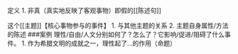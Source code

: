 定义
	1. 非真（真实地反映了客观事物）即假的[[陈述句]]


这个[[主题]]【核心事物参与的事件】
	1. 与其他主题的关系
	2. 主题自身属性/方法的陈述
###案例
理性/自由/人文分别如何了？怎么了？它影响/促进/阻碍了什么事件。
	1. 作为希腊文明的成就之一，理性起了...的作用（命题）